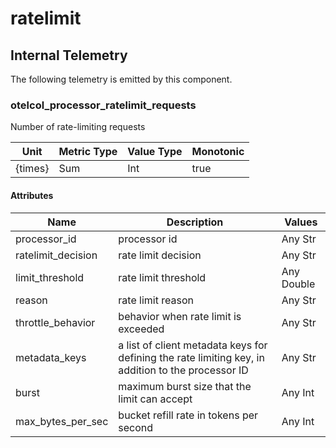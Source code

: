 [comment]: <> (Code generated by mdatagen. DO NOT EDIT.)

# ratelimit

## Internal Telemetry

The following telemetry is emitted by this component.

### otelcol_processor_ratelimit_requests

Number of rate-limiting requests

| Unit | Metric Type | Value Type | Monotonic |
| ---- | ----------- | ---------- | --------- |
| {times} | Sum | Int | true |

#### Attributes

| Name | Description | Values |
| ---- | ----------- | ------ |
| processor_id | processor id | Any Str |
| ratelimit_decision | rate limit decision | Any Str |
| limit_threshold | rate limit threshold | Any Double |
| reason | rate limit reason | Any Str |
| throttle_behavior | behavior when rate limit is exceeded | Any Str |
| metadata_keys | a list of client metadata keys for defining the rate limiting key, in addition to the processor ID | Any Str |
| burst | maximum burst size that the limit can accept | Any Int |
| max_bytes_per_sec | bucket refill rate in tokens per second | Any Int |
